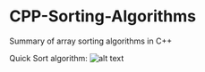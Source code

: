 # CPP-Sorting-Algorithms
Summary of array sorting algorithms in C++

Quick Sort algorithm:
![alt text]([https://ibb.co/BB93kPd](https://i.postimg.cc/3wTt45xG/1-Quick-Sort-Diagram.png))
